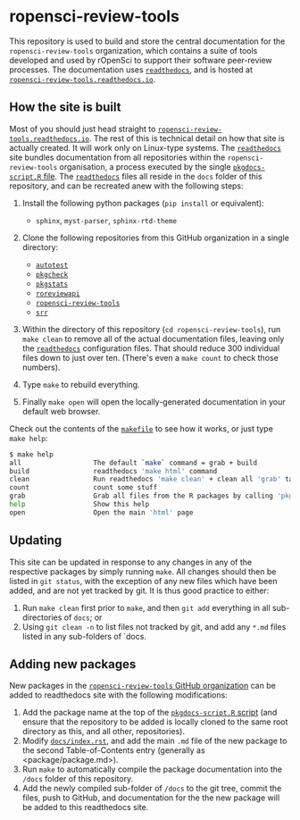 
# ropensci-review-tools


This repository is used to build and store the central documentation for the
`ropensci-review-tools` organization, which contains a suite of tools developed
and used by rOpenSci to support their software peer-review processes. The
documentation uses [`readthedocs`](https://readthedocs.org), and is hosted at
[`ropensci-review-tools.readthedocs.io`](https://ropensci-review-tools.readthedocs.io/).

## How the site is built

Most of you should just head straight to
[`ropensci-review-tools.readthedocs.io`](https://ropensci-review-tools.readthedocs.io/).
The rest of this is technical detail on how that site is actually created. It
will work only on Linux-type systems. The
[`readthedocs`](https://readthedocs.org) site bundles documentation from all
repositories within the `ropensci-review-tools` organisation, a process
executed by the single [`pkgdocs-script.R`
file](https://github.com/ropensci-review-tools/ropensci-review-tools/blob/main/pkgdocs-script.R).
The [`readthedocs`](https://readthedocs.org) files all reside in the `docs`
folder of this repository, and can be recreated anew with the following steps:

1. Install the following python packages (`pip install` or equivalent):

    - `sphinx`, `myst-parser`, `sphinx-rtd-theme`

1. Clone the following repositories from this GitHub organization in a single directory:

    - [`autotest`](https://github.com/ropensci-review-tools/autotest)
    - [`pkgcheck`](https://github.com/ropensci-review-tools/pkgcheck)
    - [`pkgstats`](https://github.com/ropensci-review-tools/pkgstats)
    - [`roreviewapi`](https://github.com/ropensci-review-tools/roreviewapi)
    - [`ropensci-review-tools`](https://github.com/ropensci-review-tools/ropensci-review-tools)
    - [`srr`](https://github.com/ropensci-review-tools/srr)

2. Within the directory of this repository (`cd ropensci-review-tools`), run
   `make clean` to remove all of the actual documentation files, leaving only
   the [`readthedocs`](https://readthedocs.org) configuration files. That
   should reduce 300 individual files down to just over ten. (There's even a
   `make count` to check those numbers).

4. Type `make` to rebuild everything.

5. Finally `make open` will open the locally-generated documentation in your default web browser.

Check out the contents of the
[`makefile`](https://github.com/ropensci-review-tools/ropensci-review-tools/blob/main/makefile)
to see how it works, or just type `make help`:

``` bash
$ make help
all                  The default `make` command = grab + build
build                readthedocs 'make html' command
clean                Run readthedocs 'make clean' + clean all 'grab' targets (R pkg files)
count                count some stuff
grab                 Grab all files from the R packages by calling 'pkgdocs-script'
help                 Show this help
open                 Open the main 'html' page
```

## Updating

This site can be updated in response to any changes in any of the respective
packages by simply running `make`. All changes should then be listed in `git
status`, with the exception of any new files which have been added, and are not
yet tracked by git. It is thus good practice to either:

1. Run `make clean` first prior to `make`, and then `git add` everything in all
   sub-directories of `docs`; or
2. Using `git clean -n` to list files not tracked by git, and add any `*.md`
   files listed in any sub-folders of `docs.

## Adding new packages

New packages in the [`ropensci-review-tools` GitHub
organization](https://github.com/ropensci-review-tools) can be added to
readthedocs site with the following modifications:

1. Add the package name at the top of the [`pkgdocs-script.R`
   script](https://github.com/ropensci-review-tools/ropensci-review-tools/blob/main/pkgdocs-script.R?)
   (and ensure that the repository to be added is locally cloned to the same
   root directory as this, and all other, repositories).
2. Modify
   [`docs/index.rst`](https://github.com/ropensci-review-tools/ropensci-review-tools/blob/main/docs/index.rst),
   and add the main `.md` file of the new package to the second
   Table-of-Contents entry (generally as <package/package.md>).
3. Run `make` to automatically compile the package documentation into the
   `/docs` folder of this repository.
4. Add the newly compiled sub-folder of `/docs` to the git tree, commit the
   files, push to GitHub, and documentation for the the new package will be
   added to this readthedocs site.

